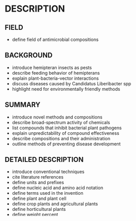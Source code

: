 # DESCRIPTION

## FIELD

- define field of antimicrobial compositions

## BACKGROUND

- introduce hemipteran insects as pests
- describe feeding behavior of hemipterans
- explain plant-bacteria-vector interactions
- discuss diseases caused by Candidatus Liberibacter spp
- highlight need for environmentally friendly methods

## SUMMARY

- introduce novel methods and compositions
- describe broad-spectrum activity of chemicals
- list compounds that inhibit bacterial plant pathogens
- explain unpredictability of compound effectiveness
- describe compositions and their administration
- outline methods of preventing disease development

## DETAILED DESCRIPTION

- introduce conventional techniques
- cite literature references
- define units and prefixes
- define nucleic acid and amino acid notation
- define terms used in the invention
- define plant and plant cell
- define crop plants and agricultural plants
- define horticultural plants
- define weight percent
- define about
- note on singular and plural forms
- note on the term or
- define solid
- note on stereochemistry
- note on asymmetric centers
- define substituted
- introduce agents active against plant bacterial pathogens
- describe aminocaproic acid hydrochloride
- describe carbinoxamine maleate
- describe chloroxylenol, chlorpropamide, and cinoxacin

### Chlorpropamide

- describe chlorpropamide's mechanism of action
- describe chlorpropamide's use in treating type 2 diabetes

### Cinoxacin

- describe cinoxacin's structure and antibacterial actions

### Duartin (−)

- introduce duartin
- describe cyclopentolate hydrochloride
- motivate cyclopentolate synthesis
- list effective compounds
- describe antimicrobial compositions
- specify active ingredients
- outline composition production
- add adjuvants to composition
- formulate into various forms
- specify active ingredient amount
- determine active ingredient content
- describe carrier types
- list solid carrier examples
- list liquid carrier examples
- use adjuvants to enhance efficacy
- list surfactant examples
- list wetting agent examples
- list adhesive agent examples
- list binder examples
- list disintegrator and stabilizer examples
- describe additional actives
- list fungicides
- list insecticides
- list miticides
- list nematicides
- list other agents
- describe method of using compositions
- describe application methods
- describe delivery of small molecules into plant phloem
- describe trunk injection and/or nanoparticle-based systems
- describe soil treatment methods
- describe trunk implantation or trunk injection
- describe application criterion
- describe combining with second active agent
- describe dilution with water
- describe application amount or concentration
- describe spraying treatment
- describe seed treatment
- describe foliar application
- describe trunk or stem injection
- describe laser ablation with foliar application
- describe injection treatment into soil
- describe soil drench treatment
- describe dust-coating, blowing, or smearing treatment
- describe carriers
- describe plants that may be subject to infection
- describe specific examples of plants
- describe horticultural crops
- describe seed plants
- describe plant diseases
- describe phytopathogens
- describe Hemipteran insects as vectors
- describe Candidatus Liberibacter
- describe citrus huanglongbing or citrus greening disease
- describe Ca. Liberibacter solanacearum
- describe zebra chip disease

### Examples

- introduce tissue culture methods for growing fastidious pathogens
- describe use of plant hairy roots to support growth of Candidatus Liberibacter spp.
- explain functional screening to identify novel therapies
- describe high-throughput screening of small-molecule inhibitors
- outline in vitro multi-well plate assay using microbial hairy root cultures
- summarize primary screening results
- describe re-testing of nine molecules using five biological replicates
- summarize efficacy results in CLso and CLas hairy root cultures
- describe in-planta efficacy trials using potato plants
- outline disease progression monitoring
- summarize attenuated symptoms and lowered CLso titers
- discuss limitations of conventional gene- or chemical-therapy evaluation
- describe challenges of delivering inhibitors to bacteria in plant vasculature
- discuss use of distantly related microbes as surrogates
- summarize advantages of using plant hairy roots for ex vivo culture and propagation
- describe identified bioactive compounds
- discuss potential for deployment in host plants
- outline advantages of using microbial hairy root system for screening
- describe plant, insect maintenance, and disease challenges
- outline potato and tomato plant propagation and maintenance
- describe bactericera cockerelli psyllid colonies and maintenance
- outline disease challenges and PCR confirmation
- describe microbial hairy root culture production
- outline ex vivo and in-planta approaches for generating hairy root cultures
- describe transformation of hairy roots and PCR confirmation
- outline estimation of CLso and CLas titers in hairy root cultures
- describe antimicrobial assays using microbial hairy roots
- outline high-throughput screening of small molecules
- describe primary screening and re-testing of compounds
- summarize in-planta efficacy trials
- outline qPCR analysis for determining CLso and CLas titers
- describe dose-response inhibition assays
- outline testing of compounds against other phytobacteria
- summarize results of testing against Clavibacter michiganensis
- summarize results of testing against Pseudomonas syringae
- summarize results of testing against Agrobacterium tumefaciens
- discuss incorporation of publications and patent applications by reference
- describe variations and modifications of the invention
- outline scope of the invention


